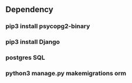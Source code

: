 
## Dependency 
### pip3 install psycopg2-binary
### pip3 install Django
### postgres SQL
### python3 manage.py makemigrations orm
